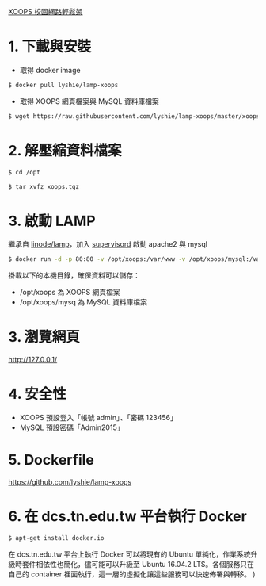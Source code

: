 [XOOPS 校園網路輕鬆架](http://campus-xoops.tn.edu.tw/)

# 1. 下載與安裝
  - 取得 docker image
```bash
$ docker pull lyshie/lamp-xoops
```
  - 取得 XOOPS 網頁檔案與 MySQL 資料庫檔案
```bash
$ wget https://raw.githubusercontent.com/lyshie/lamp-xoops/master/xoops.tgz
```

# 2. 解壓縮資料檔案
```bash
$ cd /opt
```
```bash
$ tar xvfz xoops.tgz
```

# 3. 啟動 LAMP
繼承自 [linode/lamp](https://hub.docker.com/r/linode/lamp/)，加入 [supervisord](http://supervisord.org/) 啟動 apache2 與 mysql
```bash
$ docker run -d -p 80:80 -v /opt/xoops:/var/www -v /opt/xoops/mysql:/var/lib/mysql lyshie/lamp-xoops:latest
```
掛載以下的本機目錄，確保資料可以儲存：
  - /opt/xoops 為 XOOPS 網頁檔案
  - /opt/xoops/mysq 為 MySQL 資料庫檔案

# 3. 瀏覽網頁
http://127.0.0.1/

# 4. 安全性
  - XOOPS 預設登入「帳號 admin」、「密碼 123456」
  - MySQL 預設密碼「Admin2015」

# 5. Dockerfile
https://github.com/lyshie/lamp-xoops

# 6. 在 dcs.tn.edu.tw 平台執行 Docker 
```bash
$ apt-get install docker.io
```
在 dcs.tn.edu.tw 平台上執行 Docker 可以將現有的 Ubuntu 單純化，作業系統升級時套件相依性也簡化，儘可能可以升級至 Ubuntu 16.04.2 LTS。各個服務只在自己的 container 裡面執行，這一層的虛擬化讓這些服務可以快速佈署與轉移。
)
